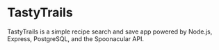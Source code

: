 # TastyTrails
TastyTrails is a simple recipe search and save app powered by Node.js, Express, PostgreSQL, and the Spoonacular API.
